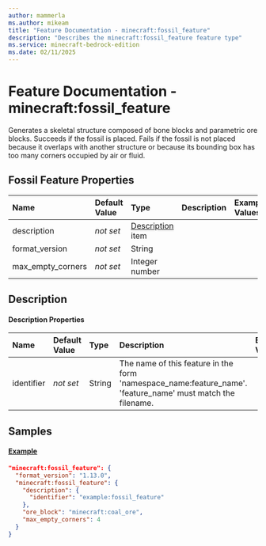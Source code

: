 ```yaml
---
author: mammerla
ms.author: mikeam
title: "Feature Documentation - minecraft:fossil_feature"
description: "Describes the minecraft:fossil_feature feature type"
ms.service: minecraft-bedrock-edition
ms.date: 02/11/2025 
---
```


# Feature Documentation - minecraft:fossil_feature

Generates a skeletal structure composed of bone blocks and parametric ore blocks. Succeeds if the fossil is placed. Fails if the fossil is not placed because it overlaps with another structure or because its bounding box has too many corners occupied by air or fluid.


## Fossil Feature Properties

|Name       |Default Value |Type |Description |Example Values |
|:----------|:-------------|:----|:-----------|:------------- |
| description | *not set* | [Description](#description) item |  |  | 
| format_version | *not set* | String |  |  | 
| max_empty_corners | *not set* | Integer number |  |  | 

## Description

#### Description Properties

|Name       |Default Value |Type |Description |Example Values |
|:----------|:-------------|:----|:-----------|:------------- |
| identifier | *not set* | String | The name of this feature in the form 'namespace_name:feature_name'. 'feature_name' must match the filename. |  | 

## Samples

#### [Example](example)


```json
"minecraft:fossil_feature": {
  "format_version": "1.13.0",
  "minecraft:fossil_feature": {
    "description": {
      "identifier": "example:fossil_feature"
    },
    "ore_block": "minecraft:coal_ore",
    "max_empty_corners": 4
  }
}
```
